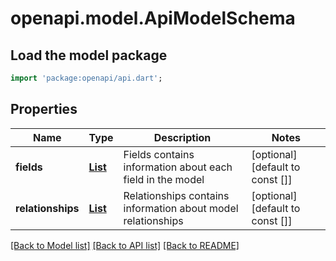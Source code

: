 # openapi.model.ApiModelSchema

## Load the model package
```dart
import 'package:openapi/api.dart';
```

## Properties
Name | Type | Description | Notes
------------ | ------------- | ------------- | -------------
**fields** | [**List<ApiFieldSchema>**](ApiFieldSchema.md) | Fields contains information about each field in the model | [optional] [default to const []]
**relationships** | [**List<ApiRelationshipSchema>**](ApiRelationshipSchema.md) | Relationships contains information about model relationships | [optional] [default to const []]

[[Back to Model list]](../README.md#documentation-for-models) [[Back to API list]](../README.md#documentation-for-api-endpoints) [[Back to README]](../README.md)


